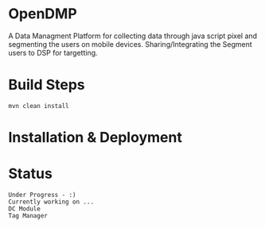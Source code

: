 # OpenDMP
A Data Managment Platform for collecting data through java script pixel and segmenting the users on mobile devices. Sharing/Integrating the Segment users to DSP for targetting.

# Build Steps
	mvn clean install
# Installation & Deployment
	
# Status
	Under Progress - :)
	Currently working on ...
	DC Module
	Tag Manager
